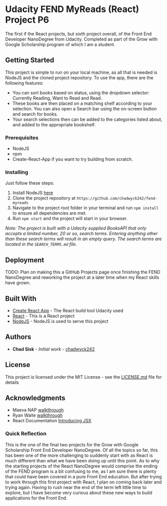 # Udacity FEND MyReads (React) Project P6

The first if the React projects, but sixth project overall, of the Front End Developer NanoDegree from Udacity. Completed as part of the Grow with Google Scholarship program of which I am a student.

## Getting Started

This project is simple to run on your local machine, as all that is needed is NodeJS and the cloned project repository. To use the app, there are the following features:

* You can sort books based on status, using the dropdown selector: Currently Reading, Want to Read and Read.
* These books are then placed on a matching shelf according to your selection. You can also open a Search bar using the on-screen button and search for books.
* Your search selections then can be added to the categories listed about, and added to the appropriate bookshelf.


### Prerequisites

* NodeJS
* npm
* Create-React-App if you want to try building from scratch.


### Installing

Just follow these steps:

1. Install NodeJS [here](https://nodejs.org/en/download/)
2. Clone the project repository at `https://github.com/chadwyck242/fend-myreads`
3. Navigate to the project root folder in your terminal and run `npm install` to ensure all dependencies are met.
4. Run `npm start` and the project will start in your browser.

*Note: The project is built with a Udacity supplied BooksAPI that only accepts a limited number, 20 or so, search terms. Entering anything other than these search terms will result in an empty query. The search terms are located in the `SEARCH_TERMS.md` file.*



## Deployment

TODO: Plan on making this a GitHub Projects page once finishing the FEND NanoDegree and reworking the project at a later time when my React skills have grown.

## Built With

* [Create React App](https://github.com/facebookincubator/create-react-app) - The React build tool Udacity used
* [React](https://reactjs.org/) - This is a React project
* [NodeJS](https://nodejs.org/en/) - NodeJS is used to serve this project

## Authors

* **Chad Sisk** - *Initial work* - [chadwyck242](https://github.com/chadwyck242)

## License

This project is licensed under the MIT License - see the [LICENSE.md](LICENSE.md) file for details

## Acknowledgments

* Maeva NAP [walkthrough](https://www.youtube.com/watch?v=i6L2jLHV9j8)
* Ryan Waite [walkthrough](https://www.youtube.com/watch?v=acJHkd6K5kI&feature=youtu.be)
* React Documentation [Introducing JSX](https://reactjs.org/docs/introducing-jsx.html)

### Quick Reflection
This is the one of the final two projects for the Grow with Google Scholarship Front End Developer NanoDegree. Of all the topics so far, this has been one of the more challenging to suddenly start with as React is much different than what we have been doing up until this point. As to why the starting projects of the React NanoDegree would comprise the ending of the FEND program is a bit confusing to me, as I am sure there is plenty that could have been covered in a pure Front End education. But after trying to work through this first project with React, I plan on coming back later and trying again. Having to rush near the end of the term left little time to explore, but I have become very curious about these new ways to build applications for the Front End.
